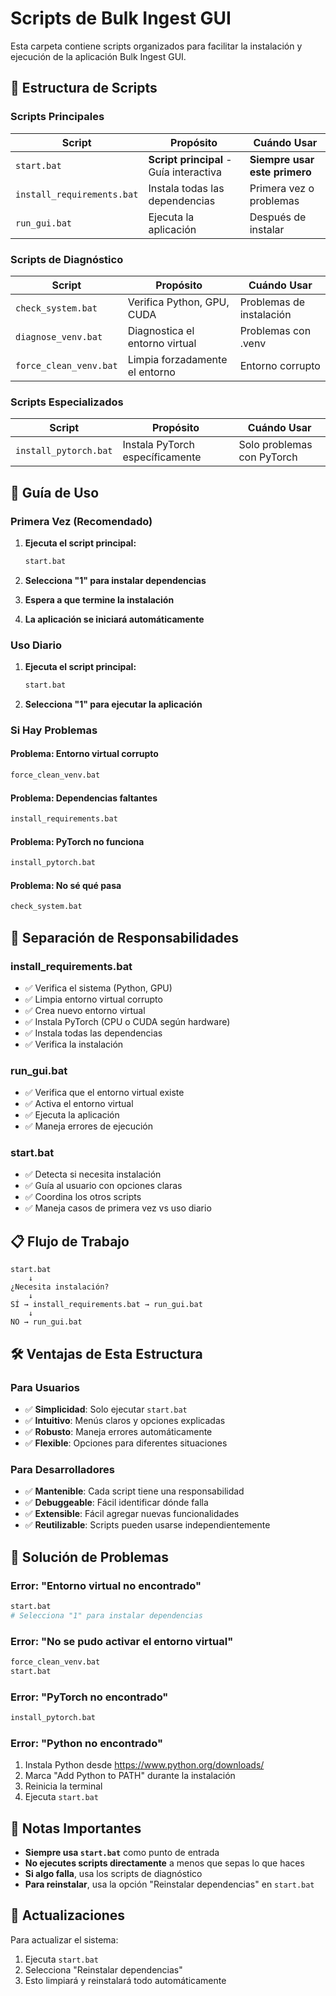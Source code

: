 # Scripts de Bulk Ingest GUI

Esta carpeta contiene scripts organizados para facilitar la instalación y ejecución de la aplicación Bulk Ingest GUI.

## 📁 Estructura de Scripts

### **Scripts Principales**

| Script | Propósito | Cuándo Usar |
|--------|-----------|-------------|
| `start.bat` | **Script principal** - Guía interactiva | **Siempre usar este primero** |
| `install_requirements.bat` | Instala todas las dependencias | Primera vez o problemas |
| `run_gui.bat` | Ejecuta la aplicación | Después de instalar |

### **Scripts de Diagnóstico**

| Script | Propósito | Cuándo Usar |
|--------|-----------|-------------|
| `check_system.bat` | Verifica Python, GPU, CUDA | Problemas de instalación |
| `diagnose_venv.bat` | Diagnostica el entorno virtual | Problemas con .venv |
| `force_clean_venv.bat` | Limpia forzadamente el entorno | Entorno corrupto |

### **Scripts Especializados**

| Script | Propósito | Cuándo Usar |
|--------|-----------|-------------|
| `install_pytorch.bat` | Instala PyTorch específicamente | Solo problemas con PyTorch |

## 🚀 Guía de Uso

### **Primera Vez (Recomendado)**

1. **Ejecuta el script principal:**
   ```bash
   start.bat
   ```

2. **Selecciona "1" para instalar dependencias**

3. **Espera a que termine la instalación**

4. **La aplicación se iniciará automáticamente**

### **Uso Diario**

1. **Ejecuta el script principal:**
   ```bash
   start.bat
   ```

2. **Selecciona "1" para ejecutar la aplicación**

### **Si Hay Problemas**

#### **Problema: Entorno virtual corrupto**
```bash
force_clean_venv.bat
```

#### **Problema: Dependencias faltantes**
```bash
install_requirements.bat
```

#### **Problema: PyTorch no funciona**
```bash
install_pytorch.bat
```

#### **Problema: No sé qué pasa**
```bash
check_system.bat
```

## 🔧 Separación de Responsabilidades

### **install_requirements.bat**
- ✅ Verifica el sistema (Python, GPU)
- ✅ Limpia entorno virtual corrupto
- ✅ Crea nuevo entorno virtual
- ✅ Instala PyTorch (CPU o CUDA según hardware)
- ✅ Instala todas las dependencias
- ✅ Verifica la instalación

### **run_gui.bat**
- ✅ Verifica que el entorno virtual existe
- ✅ Activa el entorno virtual
- ✅ Ejecuta la aplicación
- ✅ Maneja errores de ejecución

### **start.bat**
- ✅ Detecta si necesita instalación
- ✅ Guía al usuario con opciones claras
- ✅ Coordina los otros scripts
- ✅ Maneja casos de primera vez vs uso diario

## 📋 Flujo de Trabajo

```
start.bat
    ↓
¿Necesita instalación?
    ↓
SÍ → install_requirements.bat → run_gui.bat
    ↓
NO → run_gui.bat
```

## 🛠️ Ventajas de Esta Estructura

### **Para Usuarios**
- ✅ **Simplicidad**: Solo ejecutar `start.bat`
- ✅ **Intuitivo**: Menús claros y opciones explicadas
- ✅ **Robusto**: Maneja errores automáticamente
- ✅ **Flexible**: Opciones para diferentes situaciones

### **Para Desarrolladores**
- ✅ **Mantenible**: Cada script tiene una responsabilidad
- ✅ **Debuggeable**: Fácil identificar dónde falla
- ✅ **Extensible**: Fácil agregar nuevas funcionalidades
- ✅ **Reutilizable**: Scripts pueden usarse independientemente

## 🚨 Solución de Problemas

### **Error: "Entorno virtual no encontrado"**
```bash
start.bat
# Selecciona "1" para instalar dependencias
```

### **Error: "No se pudo activar el entorno virtual"**
```bash
force_clean_venv.bat
start.bat
```

### **Error: "PyTorch no encontrado"**
```bash
install_pytorch.bat
```

### **Error: "Python no encontrado"**
1. Instala Python desde https://www.python.org/downloads/
2. Marca "Add Python to PATH" durante la instalación
3. Reinicia la terminal
4. Ejecuta `start.bat`

## 📝 Notas Importantes

- **Siempre usa `start.bat`** como punto de entrada
- **No ejecutes scripts directamente** a menos que sepas lo que haces
- **Si algo falla**, usa los scripts de diagnóstico
- **Para reinstalar**, usa la opción "Reinstalar dependencias" en `start.bat`

## 🔄 Actualizaciones

Para actualizar el sistema:
1. Ejecuta `start.bat`
2. Selecciona "Reinstalar dependencias"
3. Esto limpiará y reinstalará todo automáticamente 